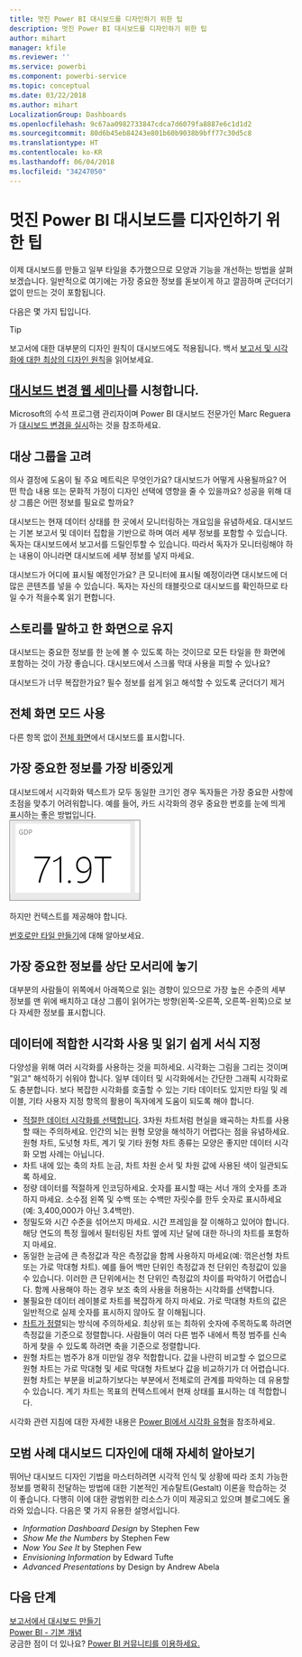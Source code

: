 ```yaml
---
title: 멋진 Power BI 대시보드를 디자인하기 위한 팁
description: 멋진 Power BI 대시보드를 디자인하기 위한 팁
author: mihart
manager: kfile
ms.reviewer: ''
ms.service: powerbi
ms.component: powerbi-service
ms.topic: conceptual
ms.date: 03/22/2018
ms.author: mihart
LocalizationGroup: Dashboards
ms.openlocfilehash: 9c67aa0982733847cdca7d6079fa8887e6c1d1d2
ms.sourcegitcommit: 80d6b45eb84243e801b60b9038b9bff77c30d5c8
ms.translationtype: HT
ms.contentlocale: ko-KR
ms.lasthandoff: 06/04/2018
ms.locfileid: "34247050"
---
```

# <a name="tips-for-designing-a-great-power-bi-dashboard"></a>멋진 Power BI 대시보드를 디자인하기 위한 팁
이제 대시보드를 만들고 일부 타일을 추가했으므로 모양과 기능을 개선하는 방법을 살펴보겠습니다. 일반적으로 여기에는 가장 중요한 정보를 돋보이게 하고 깔끔하며 군더더기 없이 만드는 것이 포함됩니다.

다음은 몇 가지 팁입니다.

> [!TIP]
> 보고서에 대한 대부분의 디자인 원칙이 대시보드에도 적용됩니다.  백서 [보고서 및 시각화에 대한 최상의 디자인 원칙](power-bi-visualization-best-practices.md)을 읽어보세요.
>
>

## <a name="watch-the-dashboard-makeover-webinarhttpsinfomicrosoftcomco-powerbi-wbnr-fy16-05may-12-dashboard-makeover-registrationhtml"></a>[대시보드 변경 웹 세미나](https://info.microsoft.com/CO-PowerBI-WBNR-FY16-05May-12-Dashboard-Makeover-Registration.html)를 시청합니다.
Microsoft의 수석 프로그램 관리자이며 Power BI 대시보드 전문가인 Marc Reguera가 [대시보드 변경을 실시](https://info.microsoft.com/CO-PowerBI-WBNR-FY16-05May-12-Dashboard-Makeover-Registration.html)하는 것을 참조하세요.

## <a name="consider-your-audience"></a>대상 그룹을 고려
의사 결정에 도움이 될 주요 메트릭은 무엇인가요? 대시보드가 어떻게 사용될까요? 어떤 학습 내용 또는 문화적 가정이 디자인 선택에 영향을 줄 수 있을까요? 성공을 위해 대상 그룹은 어떤 정보를 필요로 할까요?

대시보드는 현재 데이터 상태를 한 곳에서 모니터링하는 개요임을 유념하세요. 대시보드는 기본 보고서 및 데이터 집합을 기반으로 하며 여러 세부 정보를 포함할 수 있습니다. 독자는 대시보드에서 보고서를 드릴인투할 수 있습니다. 따라서 독자가 모니터링해야 하는 내용이 아니라면 대시보드에 세부 정보를 넣지 마세요.

대시보드가 어디에 표시될 예정인가요? 큰 모니터에 표시될 예정이라면 대시보드에 더 많은 콘텐츠를 넣을 수 있습니다. 독자는 자신의 태블릿으로 대시보드를 확인하므로 타일 수가 적을수록 읽기 편합니다.

## <a name="tell-a-story-and-keep-it-to-one-screen"></a>스토리를 말하고 한 화면으로 유지
대시보드는 중요한 정보를 한 눈에 볼 수 있도록 하는 것이므로 모든 타일을 한 화면에 포함하는 것이 가장 좋습니다. 대시보드에서 스크롤 막대 사용을 피할 수 있나요?

대시보드가 너무 복잡한가요?  필수 정보를 쉽게 읽고 해석할 수 있도록 군더더기 제거

## <a name="make-use-of-full-screen-mode"></a>전체 화면 모드 사용
다른 항목 없이 [전체 화면](service-fullscreen-mode.md)에서 대시보드를 표시합니다.

## <a name="make-the-most-important-information-biggest"></a>가장 중요한 정보를 가장 비중있게
대시보드에서 시각화와 텍스트가 모두 동일한 크기인 경우 독자들은 가장 중요한 사항에 초점을 맞추기 어려워합니다. 예를 들어, 카드 시각화의 경우 중요한 번호를 눈에 띄게 표시하는 좋은 방법입니다.  
![카드 시각화](media/service-dashboards-design-tips/pbi_card.png)

하지만 컨텍스트를 제공해야 합니다.  

[번호로만 타일 만들기](power-bi-visualization-card.md)에 대해 알아보세요.

## <a name="put-the-most-important-information-in-the-upper-corner"></a>가장 중요한 정보를 상단 모서리에 놓기
대부분의 사람들이 위쪽에서 아래쪽으로 읽는 경향이 있으므로 가장 높은 수준의 세부 정보를 맨 위에 배치하고 대상 그룹이 읽어가는 방향(왼쪽-오른쪽, 오른쪽-왼쪽)으로 보다 자세한 정보를 표시합니다.

## <a name="use-the-right-visualization-for-the-data-and-format-it-for-easy-reading"></a>데이터에 적합한 시각화 사용 및 읽기 쉽게 서식 지정
다양성을 위해 여러 시각화를 사용하는 것을 피하세요.  시각화는 그림을 그리는 것이며 "읽고" 해석하기 쉬워야 합니다.  일부 데이터 및 시각화에서는 간단한 그래픽 시각화로도 충분합니다. 보다 복잡한 시각화를 호출할 수 있는 기타 데이터도 있지만 타일 및 레이블, 기타 사용자 지정 항목의 활용이 독자에게 도움이 되도록 해야 합니다.  

* [적절한 데이터 시각화를 선택합니다](http://blogs.msdn.com/b/microsoft_business_intelligence1/archive/2012/10/08/best-practices-in-data-visualization.aspx). 3차원 차트처럼 현실을 왜곡하는 차트를 사용할 때는 주의하세요. 인간의 뇌는 원형 모양을 해석하기 어렵다는 점을 유념하세요. 원형 차트, 도넛형 차트, 계기 및 기타 원형 차트 종류는 모양은 좋지만 데이터 시각화 모범 사례는 아닙니다.
* 차트 내에 있는 축의 차트 눈금, 차트 차원 순서 및 차원 값에 사용된 색이 일관되도록 하세요.
* 정량 데이터를 적절하게 인코딩하세요. 숫자를 표시할 때는 서너 개의 숫자를 초과하지 마세요. 소수점 왼쪽 및 수백 또는 수백만 자릿수를 한두 숫자로 표시하세요(예: 3,400,000가 아닌 3.4백만).
* 정밀도와 시간 수준을 섞어쓰지 마세요. 시간 프레임을 잘 이해하고 있어야 합니다.  해당 연도의 특정 월에서 필터링된 차트 옆에 지난 달에 대한 하나의 차트를 포함하지 마세요.
* 동일한 눈금에 큰 측정값과 작은 측정값을 함께 사용하지 마세요(예: 꺾은선형 차트 또는 가로 막대형 차트).  예를 들어 백만 단위인 측정값과 천 단위인 측정값이 있을 수 있습니다.  이러한 큰 단위에서는 천 단위인 측정값의 차이를 파악하기 어렵습니다.  함께 사용해야 하는 경우 보조 축의 사용을 허용하는 시각화를 선택합니다.
* 불필요한 데이터 레이블로 차트를 복잡하게 하지 마세요. 가로 막대형 차트의 값은 일반적으로 실제 숫자를 표시하지 않아도 잘 이해됩니다.
* [차트가 정렬](power-bi-report-change-sort.md)되는 방식에 주의하세요.  최상위 또는 최하위 숫자에 주목하도록 하려면 측정값을 기준으로 정렬합니다.  사람들이 여러 다른 범주 내에서 특정 범주를 신속하게 찾을 수 있도록 하려면 축을 기준으로 정렬합니다.  
* 원형 차트는 범주가 8개 미만일 경우 적합합니다. 값을 나란히 비교할 수 없으므로 원형 차트는 가로 막대형 및 세로 막대형 차트보다 값을 비교하기가 더 어렵습니다. 원형 차트는 부분을 비교하기보다는 부분에서 전체로의 관계를 파악하는 데 유용할 수 있습니다. 계기 차트는 목표의 컨텍스트에서 현재 상태를 표시하는 데 적합합니다.

시각화 관련 지침에 대한 자세한 내용은 [Power BI에서 시각화 유형](power-bi-visualization-types-for-reports-and-q-and-a.md)을 참조하세요.  

## <a name="learning-more-about-best-practice-dashboard-design"></a>모범 사례 대시보드 디자인에 대해 자세히 알아보기
뛰어난 대시보드 디자인 기법을 마스터하려면 시각적 인식 및 상황에 따라 조치 가능한 정보를 명확히 전달하는 방법에 대한 기본적인 게슈탈트(Gestalt) 이론을 학습하는 것이 좋습니다. 다행히 이에 대한 광범위한 리소스가 이미 제공되고 있으며 블로그에도 올라와 있습니다. 다음은 몇 가지 유용한 설명서입니다.

* *Information Dashboard Design* by Stephen Few  
* *Show Me the Numbers* by Stephen Few  
* *Now You See It* by Stephen Few  
* *Envisioning Information* by Edward Tufte  
* *Advanced Presentations* by Design by Andrew Abela   

## <a name="next-steps"></a>다음 단계
[보고서에서 대시보드 만들기](service-dashboard-create.md)  
[Power BI - 기본 개념](service-basic-concepts.md)  
궁금한 점이 더 있나요? [Power BI 커뮤니티를 이용하세요.](http://community.powerbi.com/)
